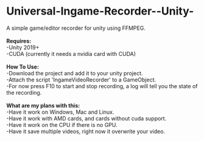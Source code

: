 # Universal-Ingame-Recorder--Unity- <br />
A simple game/editor recorder for unity using FFMPEG. <br />
 <br />
**Requires:** <br />
-Unity 2019+ <br />
-CUDA (currently it needs a nvidia card with CUDA) <br />
 <br />
**How To Use:** <br />
-Download the project and add it to your unity project. <br />
-Attach the script 'IngameVideoRecorder' to a GameObject. <br />
-For now press F10 to start and stop recording, a log will tell you the state of the recording. <br />
 <br />
**What are my plans with this:** <br />
-Have it work on Windows, Mac and Linux. <br />
-Have it work with AMD cards, and cards without cuda support. <br />
-Have it work on the CPU if there is no GPU. <br />
-Have it save multiple videos, right now it overwrite your video.
